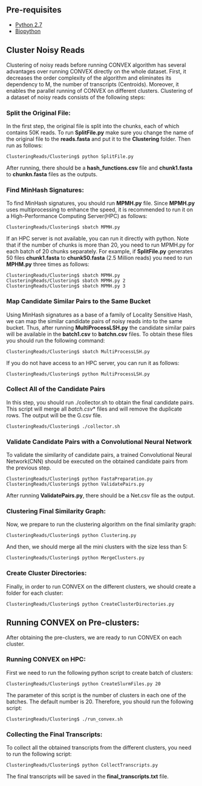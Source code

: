 ## Pre-requisites
* [Python 2.7](https://www.python.org/download/releases/2.7/)
* [Biopython](https://biopython.org/wiki/Download)  


## Cluster Noisy Reads
Clustering of noisy reads before running CONVEX algorithm has several advantages over running CONVEX directly on the whole dataset.
First, it decreases the order complexity of the algorithm and eliminates its dependency to M, the number of transcripts (Centroids).
Moreover, it enables the parallel running of CONVEX on different clusters. Clustering of a dataset of noisy reads consists of the following steps:

### Split the Original File:
In the first step, the original file is split into the chunks, each of which contains 50K reads.
To run **SplitFile.py** make sure you change the name of the original file to the **reads.fasta** and put it to the **Clustering** folder. Then run as follows:
```
ClusteringReads/Clustering$ python SplitFile.py
```
After running, there should be a **hash_functions.csv** file and **chunk1.fasta** to **chunkn.fasta** files as the outputs.

### Find MinHash Signatures:
To find MinHash signatures, you should run **MPMH.py** file. Since **MPMH.py** uses multiprocessing to enhance the speed, 
it is recommended to run it on a High-Performance Computing Server(HPC) as follows:
```
ClusteringReads/Clustering$ sbatch MPMH.py
```
If an HPC server is not available, you can run it directly with python. Note that if the number of chunks is more than 20, you need to run MPMH.py for each batch of 20 chunks separately.
For example, if **SplitFile.py** generates 50 files **chunk1.fasta** to **chunk50.fasta** (2.5 Million reads) you need to run **MPHM.py** three times as follows:

```
ClusteringReads/Clustering$ sbatch MPMH.py
ClusteringReads/Clustering$ sbatch MPMH.py 2
ClusteringReads/Clustering$ sbatch MPMH.py 3
```

### Map Candidate Similar Pairs to the Same Bucket
Using MinHash signatures as a base of a family of Locality Sensitive Hash, we can map the similar candidate pairs of noisy reads into to the same bucket. Thus, after running 
**MultiProcessLSH.py** the candidate similar pairs will be available in the **batch1.csv** to **batchn.csv** files. To obtain these files you should run the following command:
```
ClusteringReads/Clustering$ sbatch MultiProcessLSH.py
```
If you do not have access to an HPC server, you can run it as follows:
```
ClusteringReads/Clustering$ python MultiProcessLSH.py
```

### Collect All of the Candidate Pairs
In this step, you should run ./collector.sh to obtain the final candidate pairs. This script will merge all **batch*.csv** files and will remove the duplicate rows.
The output will be the G.csv file.
```
ClusteringReads/Clustering$ ./collector.sh
```


### Validate Candidate Pairs with a Convolutional Neural Network
To validate the similarity of candidate pairs, a trained Convolutional Neural Network(CNN) should be executed on the obtained candidate pairs from the previous step. 

```
ClusteringReads/Clustering$ python FastaPreparation.py
ClusteringReads/Clustering$ python ValidatePairs.py
```
After running **ValidatePairs.py**, there should be a Net.csv file as the output.


### Clustering Final Similarity Graph:
Now, we prepare to run the clustering algorithm on the final similarity graph:
```
ClusteringReads/Clustering$ python Clustering.py
```

And then, we should merge all the mini clusters with the size less than 5:
```
ClusteringReads/Clustering$ python MergeClusters.py
```

### Create Cluster Directories:
Finally, in order to run CONVEX on the different clusters, we should create a folder for each cluster:
```
ClusteringReads/Clustering$ python CreateClusterDirectories.py
```

## Running CONVEX on Pre-clusters:
After obtaining the pre-clusters, we are ready to run CONVEX on each cluster. 

### Running CONVEX on HPC:
First we need to run the following python script to create batch of clusters:

```
ClusteringReads/Clustering$ python CreateSlurmFiles.py 20
```
The parameter of this script is the number of clusters in each one of the batches. The default number is 20. 
Therefore, you should run the following script:
```
ClusteringReads/Clustering$ ./run_convex.sh
```
### Collecting the Final Transcripts:
To collect all the obtained transcripts from the different clusters, you need to run the following script:
```
ClusteringReads/Clustering$ python CollectTranscripts.py
```

The final transcripts will be saved in the **final_transcripts.txt** file.